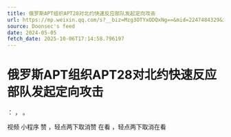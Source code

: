 ```yaml
---
title: 俄罗斯APT组织APT28对北约快速反应部队发起定向攻击
url: https://mp.weixin.qq.com/s?__biz=Mzg3OTYxODQxNg==&mid=2247484329&idx=1&sn=6a32fb50659f9907fff149b422eb5eab
source: Doonsec's feed
date: 2024-05-05
fetch_date: 2025-10-06T17:14:58.796197
---
```


# 俄罗斯APT组织APT28对北约快速反应部队发起定向攻击

：
，
。

视频
小程序
赞
，轻点两下取消赞
在看
，轻点两下取消在看